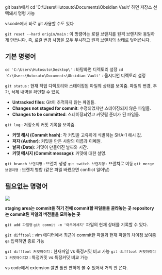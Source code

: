 git bash에서 cd 'C:\Users\Hutosuto\Documents\Obsidian Vault' 하면 저장소 선택돼서 명령 가능

vscode에서 바로 git 사용할 수도 있다



`git reset --hard origin/main`
: 이 명령어는 로컬 브랜치를 원격 브랜치와 동일하게 만듭니다. 
즉, 로컬 변경 사항을 모두 무시하고 원격 브랜치의 상태로 덮어씁니다.

## 기본 명령어

`cd 'C:\Users\Hutosuto\Desktop\'` : 바탕화면 디렉토리 설정
`cd 'C:\Users\Hutosuto\Documents\Obsidian Vault'` : 옵시디언 디렉토리 설정

`git status` : 현재 작업 디렉토리와 스테이징된 파일의 상태를 보여줌. 파일의 변경, 추가, 삭제 내역을 확인할 수 있음.
- **Untracked files**: Git이 추적하지 않는 파일들.
- **Changes not staged for commit**: 수정되었지만 스테이징되지 않은 파일들.
- **Changes to be committed**: 스테이징되었고 커밋될 준비가 된 파일들.

`git log` : 저장소의 커밋 기록을 보여줌.
- **커밋 해시 (Commit hash)**: 각 커밋을 고유하게 식별하는 SHA-1 해시 값.
- **저자 (Author)**: 커밋을 만든 사람의 이름과 이메일.
- **날짜 (Date)**: 커밋이 만들어진 날짜와 시간.
- **커밋 메시지 (Commit message)**: 커밋에 대한 설명.

`git branch 브랜치명` : 브랜치 생성
`git switch 브랜치명` : 브랜치로 이동
`git merge 브랜치명` : 브랜치 병합 (같은 파일 바꿨으면 conflict 일어남)

## 필요없는 명령어

![](Pasted%20image%2020240517164734.png)

**staging area는 commit을 하기 전에 commit할 파일들을 골라놓는 곳**
**repository는 commit된 파일의 버전들을 모아놓는 곳**

`git add 파일명` 
`git commit -m '아무메세지'`
파일의 현재 상태를 기록할 수 있다.

`git difftool` : vim 에디터에서 최근에 commit한 파일과 현재 파일의 차이점 보여줌
`qa` 입력하면 종료 가능

`git difftool 커밋아이디` : 현재파일 vs 특정커밋 비교 가능
`git difftool 커밋아이디1 커밋아이디2` : 특정커밋 vs 특정커밋 비교 가능

vs code에서 extension 깔면 훨씬 편하게 볼 수 있어서 거의 안 쓴다.


